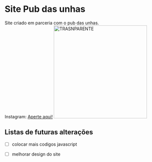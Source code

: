 # Site Pub das unhas
Site criado em parceria com o pub das unhas. <br>
Instagram: [Aperte aqui!](https://www.instagram.com/pubdasunhas.ni/)
<img width="300" height="300" alt="TRASNPARENTE" src="https://github.com/user-attachments/assets/4d8a8f56-0611-4f05-b368-c7646786de2d"/>
## Listas de futuras alterações
- [ ] colocar mais codigos javascript
- [ ] melhorar design do site

